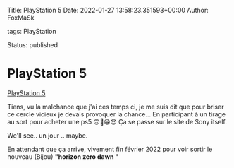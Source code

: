 Title: PlayStation 5
Date: 2022-01-27 13:58:23.351593+00:00
Author: FoxMaSk 

tags: PlayStation

Status: published





# PlayStation 5

[PlayStation 5](None)

Tiens, vu la malchance que j&#39;ai ces temps ci, je me suis dit que pour briser ce cercle vicieux je devais provoquer la chance... En participant à un tirage au sort pour acheter une ps5 🙃🤪😁😎
Ça se passe sur le site de Sony itself.

We&#39;ll see.. un jour .. maybe.

En attendant que ça arrive, vivement fin février 2022 pour voir sortir le nouveau (Bijou) **&#34;horizon zero dawn &#34;**